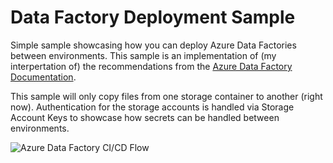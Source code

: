 # Data Factory Deployment Sample

Simple sample showcasing how you can deploy Azure Data Factories between environments. This sample is an implementation of (my interpertation of) the recommendations from the [Azure Data Factory Documentation](https://docs.microsoft.com/en-us/azure/data-factory/continuous-integration-deployment). 

This sample will only copy files from one storage container to another (right now). Authentication for the storage accounts is handled via Storage Account Keys to showcase how secrets can be handled between environments.

![Azure Data Factory CI/CD Flow](https://docs.microsoft.com/en-us/azure/data-factory/media/continuous-integration-deployment/continuous-integration-image12.png)
